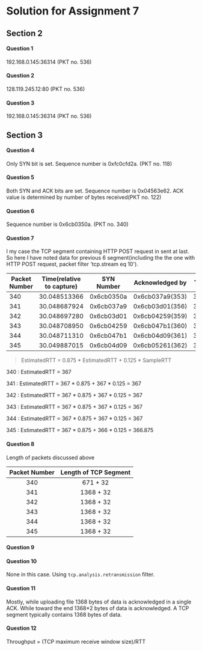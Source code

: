 # Solution for Assignment 7

## Section 2

#### Question 1
192.168.0.145:36314 (PKT no. 536)

#### Question 2
128.119.245.12:80 (PKT no. 536)

#### Question 3
192.168.0.145:36314 (PKT no. 536)

## Section 3

#### Question 4
Only SYN bit is set. Sequence number is 0xfc0cfd2a. (PKT no. 118)

#### Question 5
Both SYN and ACK bits are set. Sequence number is 0x04563e62. ACK value is determined by number of bytes received(PKT no. 122)

#### Question 6
Sequence number is 0x6cb0350a. (PKT no. 340)

#### Question 7
I my case the TCP segment containing HTTP POST request in sent at last. So here I have noted data for previous 6 segment(including the the one with HTTP POST request, packet filter 'tcp.stream eq 10').

|Packet Number | Time(relative to capture)| SYN Number | Acknowledged by | Time captured|RTT(in ms)|
|---|:--:|:---:|:---:|:---:|:---:|
|340|30.048513366|0x6cb0350a|0x6cb037a9(353)|30.415479891|367|
|341|30.048687924|0x6cb037a9|0x6cb03d01(356)|30.415559493|367|
|342|30.048697280|0x6cb03d01|0x6cb04259(359)|30.415587715|367|
|343|30.048708950|0x6cb04259|0x6cb047b1(360)|30.415597093|367|
|344|30.048711310|0x6cb047b1|0x6cb04d09(361)|30.415604160|367|
|345|30.049887015|0x6cb04d09|0x6cb05261(362)|30.415611465|366|

> EstimatedRTT = 0.875 \* EstimatedRTT + 0.125 \* SampleRTT

340 : EstimatedRTT = 367

341 : EstimatedRTT = 367 \* 0.875 + 367 \* 0.125 = 367

342 : EstimatedRTT = 367 \* 0.875 + 367 \* 0.125 = 367

343 : EstimatedRTT = 367 \* 0.875 + 367 \* 0.125 = 367

344 : EstimatedRTT = 367 \* 0.875 + 367 \* 0.125 = 367

345 : EstimatedRTT = 367 \* 0.875 + 366 \* 0.125 = 366.875

#### Question 8
Length of packets discussed above

|Packet Number|Length of TCP Segment|
|:---:|:---:|
|340|671 + 32|
|341|1368 + 32|
|342|1368 + 32|
|343|1368 + 32|
|344|1368 + 32|
|345|1368 + 32|

#### Question 9

#### Question 10
None in this case. Using `tcp.analysis.retransmission` filter.

#### Question 11
Mostly, while uploading file 1368 bytes of data is acknowledged in a single ACK. While toward the end 1368*2 bytes of data is acknowledged. A TCP segment typically contains 1368 bytes of data.

#### Question 12
Throughput = (TCP maximum receive window size)/RTT
